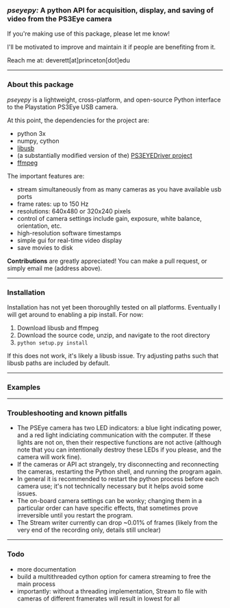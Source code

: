 ### *pseyepy:* A python API for acquisition, display, and saving of video from the PS3Eye camera

If you're making use of this package, please let me know! 

I'll be motivated to improve and maintain it if people are benefiting from it.

Reach me at: deverett[at]princeton[dot]edu

----------------------
### About this package

*pseyepy* is a lightweight, cross-platform, and open-source Python interface to the Playstation PS3Eye USB camera.

At this point, the dependencies for the project are:
  * python 3x
  * numpy, cython
  * [libusb](http://libusb.info/)
  * (a substantially modified version of the) [PS3EYEDriver project](https://github.com/inspirit/PS3EYEDriver)
  * [ffmpeg](https://www.ffmpeg.org/)

The important features are:
  * stream simultaneously from as many cameras as you have available usb ports
  * frame rates: up to 150 Hz
  * resolutions: 640x480 or 320x240 pixels 
  * control of camera settings include gain, exposure, white balance, orientation, etc.
  * high-resolution software timestamps  
  * simple gui for real-time video display 
  * save movies to disk

**Contributions** are greatly appreciated! You can make a pull request, or simply email me (address above).

----------------
### Installation

Installation has not yet been thoroughlly tested on all platforms. Eventually I will get around to enabling a pip install. For now:

1. Download libusb and ffmpeg
2. Download the source code, unzip, and navigate to the root directory
3. `python setup.py install`

If this does not work, it's likely a libusb issue. Try adjusting paths such that libusb paths are included by default.

------------
### Examples

---------------------------------------
### Troubleshooting and known pitfalls

  * The PSEye camera has two LED indicators: a blue light indicating power, and a red light indiciating communication with the computer. If these lights are not on, then their respective functions are not active (although note that you can intentionally destroy these LEDs if you please, and the camera will work fine).
  * If the cameras or API act strangely, try disconnecting and reconnecting the cameras, restarting the Python shell, and running the program again.
  * In general it is recommended to restart the python process before each camera use; it's not technically necessary but it helps avoid some issues.
  * The on-board camera settings can be wonky; changing them in a particular order can have specific effects, that sometimes prove irreversible until you restart the program.
  * The Stream writer currently can drop ~0.01% of frames (likely from the very end of the recording only, details still unclear)

---------
### Todo

  * more documentation
  * build a multithreaded cython option for camera streaming to free the main process
  * importantly: without a threading implementation, Stream to file with cameras of different framerates will result in lowest for all
